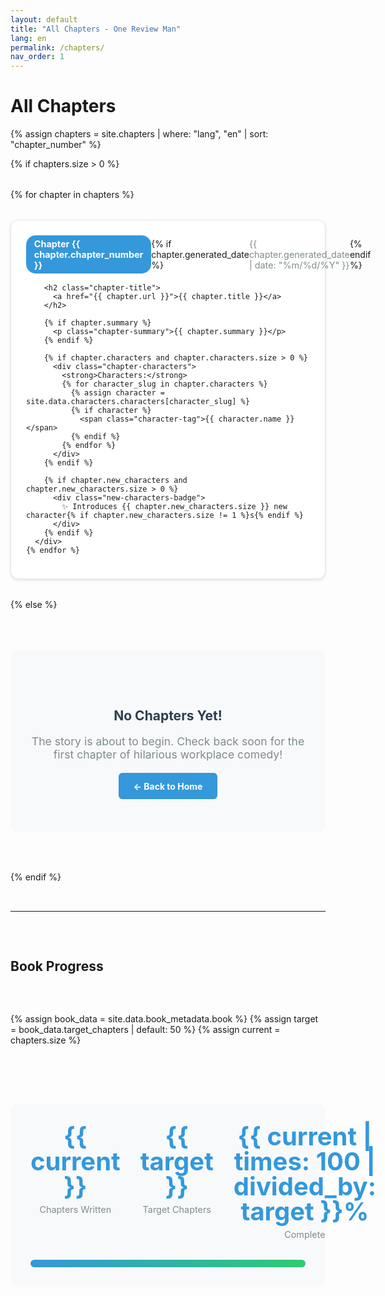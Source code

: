 ```yaml
---
layout: default
title: "All Chapters - One Review Man"
lang: en
permalink: /chapters/
nav_order: 1
---
```


# All Chapters

{% assign chapters = site.chapters | where: "lang", "en" | sort: "chapter_number" %}

{% if chapters.size > 0 %}
  <div class="chapters-grid">
    {% for chapter in chapters %}
      <div class="chapter-card">
        <div class="chapter-header">
          <span class="chapter-number">Chapter {{ chapter.chapter_number }}</span>
          {% if chapter.generated_date %}
            <span class="chapter-date">{{ chapter.generated_date | date: "%m/%d/%Y" }}</span>
          {% endif %}
        </div>
        
        <h2 class="chapter-title">
          <a href="{{ chapter.url }}">{{ chapter.title }}</a>
        </h2>
        
        {% if chapter.summary %}
          <p class="chapter-summary">{{ chapter.summary }}</p>
        {% endif %}
        
        {% if chapter.characters and chapter.characters.size > 0 %}
          <div class="chapter-characters">
            <strong>Characters:</strong>
            {% for character_slug in chapter.characters %}
              {% assign character = site.data.characters.characters[character_slug] %}
              {% if character %}
                <span class="character-tag">{{ character.name }}</span>
              {% endif %}
            {% endfor %}
          </div>
        {% endif %}
        
        {% if chapter.new_characters and chapter.new_characters.size > 0 %}
          <div class="new-characters-badge">
            ✨ Introduces {{ chapter.new_characters.size }} new character{% if chapter.new_characters.size != 1 %}s{% endif %}
          </div>
        {% endif %}
      </div>
    {% endfor %}
  </div>
{% else %}
  <div class="no-chapters">
    <h2>No Chapters Yet!</h2>
    <p>The story is about to begin. Check back soon for the first chapter of hilarious workplace comedy!</p>
    <a href="/" class="back-home">← Back to Home</a>
  </div>
{% endif %}

---

## Book Progress

{% assign book_data = site.data.book_metadata.book %}
{% assign target = book_data.target_chapters | default: 50 %}
{% assign current = chapters.size %}

<div class="progress-section">
  <div class="progress-stats">
    <div class="stat">
      <span class="stat-number">{{ current }}</span>
      <span class="stat-label">Chapters Written</span>
    </div>
    <div class="stat">
      <span class="stat-number">{{ target }}</span>
      <span class="stat-label">Target Chapters</span>
    </div>
    <div class="stat">
      <span class="stat-number">{{ current | times: 100 | divided_by: target }}%</span>
      <span class="stat-label">Complete</span>
    </div>
  </div>
  
  <div class="progress-bar">
    <div class="progress-fill" style="width: {{ current | times: 100 | divided_by: target }}%"></div>
  </div>
</div>

<style>
.chapters-grid {
  display: grid;
  grid-template-columns: repeat(auto-fit, minmax(350px, 1fr));
  gap: 2rem;
  margin: 2rem 0;
}

.chapter-card {
  background: white;
  border: 1px solid #e1e5e9;
  border-radius: 12px;
  padding: 1.5rem;
  box-shadow: 0 2px 4px rgba(0,0,0,0.1);
  transition: transform 0.2s ease, box-shadow 0.2s ease;
}

.chapter-card:hover {
  transform: translateY(-3px);
  box-shadow: 0 6px 12px rgba(0,0,0,0.15);
}

.chapter-header {
  display: flex;
  justify-content: space-between;
  align-items: center;
  margin-bottom: 1rem;
}

.chapter-number {
  background-color: #3498db;
  color: white;
  padding: 0.3rem 0.8rem;
  border-radius: 15px;
  font-size: 0.9rem;
  font-weight: bold;
}

.chapter-date {
  color: #7f8c8d;
  font-size: 0.9rem;
}

.chapter-title {
  margin: 0 0 1rem 0;
  color: #2c3e50;
}

.chapter-title a {
  color: inherit;
  text-decoration: none;
}

.chapter-title a:hover {
  color: #3498db;
}

.chapter-summary {
  color: #5a6c7d;
  font-style: italic;
  line-height: 1.5;
  margin-bottom: 1rem;
}

.chapter-characters {
  margin-bottom: 1rem;
  font-size: 0.9rem;
}

.character-tag {
  background-color: #ecf0f1;
  color: #2c3e50;
  padding: 0.2rem 0.5rem;
  border-radius: 10px;
  font-size: 0.8rem;
  margin-right: 0.5rem;
  display: inline-block;
  margin-bottom: 0.3rem;
}

.new-characters-badge {
  background-color: #e8f5e8;
  color: #27ae60;
  padding: 0.5rem;
  border-radius: 6px;
  font-size: 0.9rem;
  text-align: center;
  border: 1px solid #d5f4e6;
}

.no-chapters {
  text-align: center;
  padding: 4rem 2rem;
  background-color: #f8f9fa;
  border-radius: 12px;
  margin: 2rem 0;
}

.no-chapters h2 {
  color: #2c3e50;
  margin-bottom: 1rem;
}

.no-chapters p {
  color: #7f8c8d;
  font-size: 1.1rem;
  margin-bottom: 2rem;
}

.back-home {
  background-color: #3498db;
  color: white;
  padding: 0.8rem 1.5rem;
  border-radius: 6px;
  text-decoration: none;
  font-weight: bold;
  transition: background-color 0.2s ease;
}

.back-home:hover {
  background-color: #2980b9;
  color: white;
  text-decoration: none;
}

.progress-section {
  background-color: #f8f9fa;
  padding: 2rem;
  border-radius: 12px;
  margin-top: 3rem;
}

.progress-stats {
  display: grid;
  grid-template-columns: repeat(3, 1fr);
  gap: 2rem;
  margin-bottom: 2rem;
  text-align: center;
}

.stat {
  display: flex;
  flex-direction: column;
  align-items: center;
}

.stat-number {
  font-size: 2.5rem;
  font-weight: bold;
  color: #3498db;
  line-height: 1;
}

.stat-label {
  color: #7f8c8d;
  font-size: 0.9rem;
  margin-top: 0.5rem;
}

.progress-bar {
  width: 100%;
  height: 12px;
  background-color: #e1e5e9;
  border-radius: 6px;
  overflow: hidden;
}

.progress-fill {
  height: 100%;
  background: linear-gradient(90deg, #3498db 0%, #2ecc71 100%);
  transition: width 0.3s ease;
}

@media (max-width: 768px) {
  .chapters-grid {
    grid-template-columns: 1fr;
  }
  
  .progress-stats {
    grid-template-columns: 1fr;
    gap: 1rem;
  }
}
</style> 
